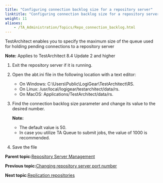 ```yaml
--- 
title: "Configuring connection backlog size for a repository server"
linktitle: "Configuring connection backlog size for a repository server"
weight: 11
aliases: 
    - /TA_Administration/Topics/Repo_connection_backlog.html
---
```


TestArchitect enables you to specify the maximum size of the queue used for holding pending connections to a repository server

**Note:** Applies to TestArchitect 8.4 Update 2 and higher

1.  Exit the repository server if it is running.

2.  Open the abt.ini file in the following location with a text editor:

    -   On Windows: C:\\Users\\Public\\LogiGear\\TestArchitect\\RS.
    -   On Linux: /usr/local/logigear/testarchitect/data/rs.
    -   On MacOS: Applications/TestArchitect/data/rs.
3.  Find the connection backlog size parameter and change its value to the desired number.

    **Note:**

    -   The default value is 50.
    -   In case you utilize TA Queue to submit jobs, the value of 1000 is recommended.
4.  Save the file


**Parent topic:**[Repository Server Management](/TA_Administration/Topics/Repo_server_management.html)

**Previous topic:**[Changing repository server port number](/TA_Administration/Topics/Repo_changing_port.html)

**Next topic:**[Replication repositories](/TA_Administration/Topics/Repo_server_management_replication_repo.html)

